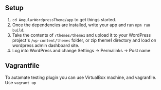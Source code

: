 ## Setup

1. `cd AngularWordpressTheme/app` to get things started.
2. Once the dependencies are installed, write your app and run `npm run build`. 
3. Take the contents of `/themes/theme1` and upload it to your WordPress project's `/wp-content/themes` folder, or zip theme1 directory and load on wordpress admin dashboard site.
4. Log into WordPress and change Settings -> Permalinks -> Post name


## Vagrantfile
To autamate testing plugin you can use VirtualBox machine, and vagranfile. Use `vagrant up`
